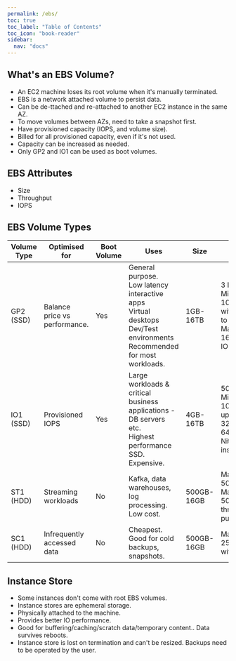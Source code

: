 ```yaml
---
permalink: /ebs/
toc: true
toc_label: "Table of Contents"
toc_icon: "book-reader"
sidebar:
  nav: "docs"
---
```


## What's an EBS Volume?

- An EC2 machine loses its root volume when it's manually terminated.
- EBS is a network attached volume to persist data.
- Can be de-ttached and re-attached to another EC2 instance in the same AZ.
- To move volumes between AZs, need to take a snapshot first.
- Have provisioned capacity (IOPS, and volume size).
- Billed for all provisioned capacity, even if it's not used.
- Capacity can be increased as needed.
- Only GP2 and IO1 can be used as boot volumes.

## EBS Attributes

- Size
- Throughput
- IOPS

## EBS Volume Types

| Volume Type | Optimised for                 | Boot Volume | Uses                                                                                                                                  | Size       | IOPS                                                                       |
|-------------|-------------------------------|-------------|---------------------------------------------------------------------------------------------------------------------------------------|------------|----------------------------------------------------------------------------|
| GP2 (SSD)   | Balance price vs performance. | Yes         | General purpose.<br/>Low latency interactive apps<br/>Virtual desktops<br/>Dev/Test environments<br/>Recommended for most workloads.  | 1GB-16TB   | 3 IOPS/TB<br/>Minimum 100 IOPS with burst to 3000. Maximum 16,000 IOPS.    |
| IO1 (SSD)   | Provisioned IOPS              | Yes         | Large workloads & critical business applications - DB servers etc.<br/>Highest performance SSD.<br/>Expensive.                        | 4GB-16TB   | 50IOPS/GB<br/>Minimum 100 IOPS, upto 32,000. Or 64,00 with Nitro instance. |
| ST1 (HDD)   | Streaming workloads           | No          | Kafka, data warehouses, log processing. Low cost.                                                                                     | 500GB-16GB | Maximum 500 IOPS<br/>Maximum 500MB/sec through-put.                        |
| SC1 (HDD)   | Infrequently accessed data    | No          | Cheapest. Good for cold backups, snapshots.                                                                                           | 500GB-16GB | Maximum 250GB/sec with burst.                                              |

## Instance Store

- Some instances don't come with root EBS volumes.
- Instance stores are ephemeral storage.
- Physically attached to the machine.
- Provides better IO performance.
-  Good for buffering/caching/scratch data/temporary content.. Data survives reboots.
- Instance store is lost on termination and can't be resized. Backups need to be operated by the user.
